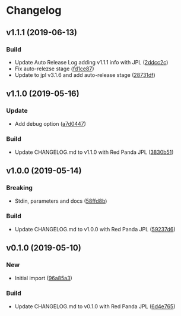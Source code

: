 # Changelog

## v1.1.1 (2019-06-13)

### Build

* Update Auto Release Log adding v1.1.1 info with JPL ([2ddcc2c](https://github.com/kairops/dc-md2html/commit/2ddcc2c))
* Fix auto-relezse stage ([fd1ce87](https://github.com/kairops/dc-md2html/commit/fd1ce87))
* Update to jpl v3.1.6 and add auto-release stage ([28731df](https://github.com/kairops/dc-md2html/commit/28731df))

## v1.1.0 (2019-05-16)

### Update

* Add debug option ([a7d0447](https://github.com/kairops/dc-md2html/commit/a7d0447))

### Build

* Update CHANGELOG.md to v1.1.0 with Red Panda JPL ([3830b51](https://github.com/kairops/dc-md2html/commit/3830b51))

## v1.0.0 (2019-05-14)

### Breaking

* Stdin, parameters and docs ([58ffd8b](https://github.com/kairops/dc-md2html/commit/58ffd8b))

### Build

* Update CHANGELOG.md to v1.0.0 with Red Panda JPL ([59237d6](https://github.com/kairops/dc-md2html/commit/59237d6))

## v0.1.0 (2019-05-10)

### New

* Initial import ([96a85a3](https://github.com/kairops/dc-md2html/commit/96a85a3))

### Build

* Update CHANGELOG.md to v0.1.0 with Red Panda JPL ([6d4e765](https://github.com/kairops/dc-md2html/commit/6d4e765))

